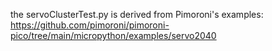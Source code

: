 the servoClusterTest.py is derived from Pimoroni's examples: 
https://github.com/pimoroni/pimoroni-pico/tree/main/micropython/examples/servo2040

